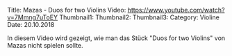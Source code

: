 Title: Mazas - Duos for two Violins
Video: https://www.youtube.com/watch?v=7Mmng7uToEY
Thumbnail1: 
Thumbnail2: 
Thumbnail3: 
Category: Violine
Date: 20.10.2018 

In diesem Video wird gezeigt, wie man das Stück "Duos for two Violins" von Mazas nicht spielen sollte.
